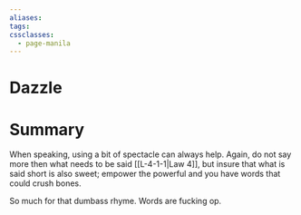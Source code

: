 ```yaml
---
aliases: 
tags: 
cssclasses:
  - page-manila
---
```

# Dazzle

# Summary
When speaking, using a bit of spectacle can always help. Again, do not say more then what needs to be said [[L-4-1-1|Law 4]], but insure that what is said short is also sweet; empower the powerful and you have words that could crush bones.

So much for that dumbass rhyme. Words are fucking op.
